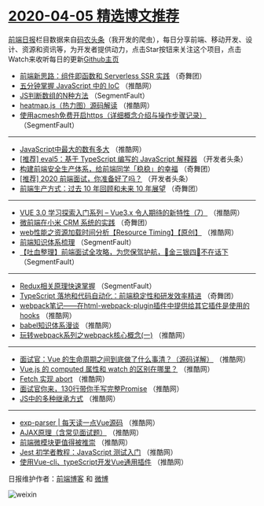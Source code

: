 # [2020-04-05 精选博文推荐](https://toutiao.qdkfweb.cn/date/2020/04/05)

[前端日报](https://qdkfweb.cn/c/news)栏目数据来自[码农头条](https://toutiao.qdkfweb.cn/)（我开发的爬虫），每日分享前端、移动开发、设计、资源和资讯等，为开发者提供动力，点击Star按钮来关注这个项目，点击Watch来收听每日的更新[Github主页](https://github.com/kujian/frontendDaily)
* [前端新思路：组件即函数和 Serverless SSR 实践](https://toutiao.qdkfweb.cn/140698.html) （奇舞团）
* [五分钟掌握 JavaScript 中的 IoC](https://toutiao.qdkfweb.cn/140692.html) （推酷网）
* [JS判断数组的N种方法](https://toutiao.qdkfweb.cn/140671.html) （SegmentFault）
* [heatmap.js（热力图）源码解读](https://toutiao.qdkfweb.cn/140693.html) （推酷网）
* [使用acmesh免费开启https（详细概念介绍与操作步骤记录）](https://toutiao.qdkfweb.cn/140672.html) （SegmentFault）

***
* [JavaScript中最大的数有多大](https://toutiao.qdkfweb.cn/140694.html) （推酷网）
* [[推荐] eval5：基于 TypeScript 编写的 JavaScript 解释器](https://toutiao.qdkfweb.cn/140673.html) （开发者头条）
* [构建前端安全生产体系，给前端同学「稳稳」的幸福](https://toutiao.qdkfweb.cn/140695.html) （奇舞团）
* [[推荐] 2020 前端面试，你准备好了吗？](https://toutiao.qdkfweb.cn/140674.html) （开发者头条）
* [前端生产方式：过去 10 年回顾和未来 10 年展望](https://toutiao.qdkfweb.cn/140696.html) （奇舞团）

***
* [VUE 3.0 学习探索入门系列 &#8211; Vue3.x 令人期待的新特性（7）](https://toutiao.qdkfweb.cn/140688.html) （推酷网）
* [微前端在小米 CRM 系统的实践](https://toutiao.qdkfweb.cn/140699.html) （奇舞团）
* [web性能之资源加载时间分析【Resource Timing】【原创】](https://toutiao.qdkfweb.cn/140689.html) （推酷网）
* [前端知识体系梳理](https://toutiao.qdkfweb.cn/140668.html) （SegmentFault）
* [【吐血整理】前端面试全攻略，为您保驾护航，🤑金三银四🤑不在话下](https://toutiao.qdkfweb.cn/140669.html) （SegmentFault）

***
* [Redux相关原理快速掌握](https://toutiao.qdkfweb.cn/140670.html) （SegmentFault）
* [TypeScript 落地和代码自动化：前端稳定性和研发效率精进](https://toutiao.qdkfweb.cn/140697.html) （奇舞团）
* [webpack笔记——在html-webpack-plugin插件中提供给其它插件是使用的hooks](https://toutiao.qdkfweb.cn/140690.html) （推酷网）
* [babel知识体系漫谈](https://toutiao.qdkfweb.cn/140682.html) （推酷网）
* [玩转webpack系列之webpack核心概念(一)](https://toutiao.qdkfweb.cn/140683.html) （推酷网）

***
* [面试官：Vue 的生命周期之间到底做了什么事清？（源码详解）](https://toutiao.qdkfweb.cn/140684.html) （推酷网）
* [Vue.js 的 computed 属性和 watch 的区别在哪里？](https://toutiao.qdkfweb.cn/140685.html) （推酷网）
* [Fetch 实现 abort](https://toutiao.qdkfweb.cn/140675.html) （推酷网）
* [面试官你来，130行带你手写完整Promise](https://toutiao.qdkfweb.cn/140686.html) （推酷网）
* [JS中的多种继承方式](https://toutiao.qdkfweb.cn/140676.html) （推酷网）

***
* [exp-parser | 每天读一点Vue源码](https://toutiao.qdkfweb.cn/140687.html) （推酷网）
* [AJAX原理（含常见面试题）](https://toutiao.qdkfweb.cn/140677.html) （推酷网）
* [前端微模块更值得被推崇](https://toutiao.qdkfweb.cn/140678.html) （推酷网）
* [Jest 初学者教程：JavaScript 测试入门](https://toutiao.qdkfweb.cn/140679.html) （推酷网）
* [使用Vue-cli、typeScript开发Vue通用插件](https://toutiao.qdkfweb.cn/140680.html) （推酷网）

日报维护作者：[前端博客](https://qdkfweb.cn/) 和 [微博](https://qdkfweb.cn/go/weibo)

![weixin](https://user-images.githubusercontent.com/3055447/38468989-651132ac-3b80-11e8-8e6b-15122322a9d7.png)